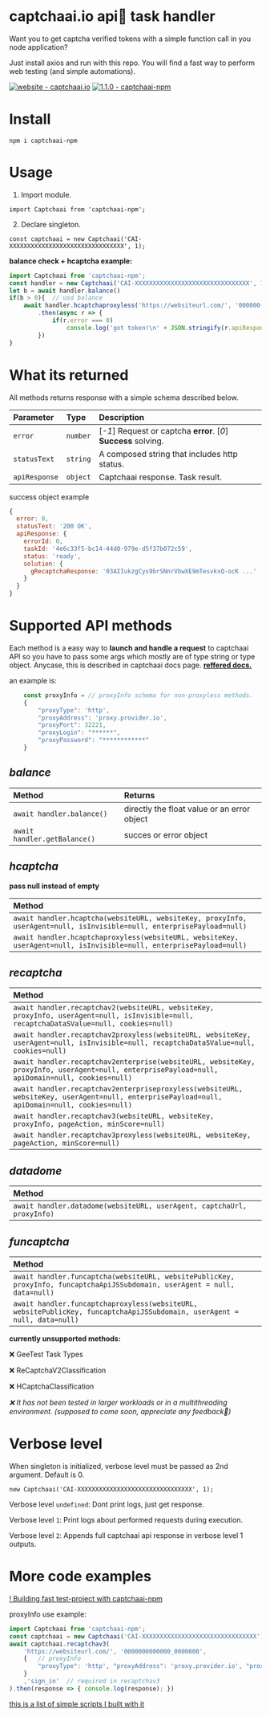# captchaai.io api🧠 task handler



Want you to get captcha verified tokens with a simple function call in you node application?

Just install axios and run with this repo. You will find a fast way to perform web testing (and simple automations).

[![website - captchaai.io](https://img.shields.io/badge/website-captchaai.io-4967dd)](https://captchaai.io/)
[![1.1.0 - captchaai-npm](https://img.shields.io/static/v1?label=1.1.0&message=captchaai-npm&color=%234075D9&logo=npm)](https://www.npmjs.com/package/captchaai-npm)
# Install
    npm i captchaai-npm

# Usage

1. Import module.

`import Captchaai from 'captchaai-npm';`

2. Declare singleton.

`const captchaai = new Captchaai('CAI-XXXXXXXXXXXXXXXXXXXXXXXXXXXXXXXX', 1);`

**balance check + hcaptcha example:**


```javascript
import Captchaai from 'captchaai-npm';
const handler = new Captchaai('CAI-XXXXXXXXXXXXXXXXXXXXXXXXXXXXXXXX', 1);
let b = await handler.balance()
if(b > 0){  // usd balance
    await handler.hcaptchaproxyless('https://websiteurl.com/', '000000-000000000-0000000')
        .then(async r => {
            if(r.error === 0)
                console.log('got token!\n' + JSON.stringify(r.apiResponse));
        })
}
```

# What its returned

All methods returns response with a simple schema described below.

| Parameter | Type     | Description                |
| :-------- | :------- | :------------------------- |
| `error` | `number` | [*-1*] Request or captcha **error**. [*0*] **Success** solving. |
| `statusText` | `string` | A composed string that includes http status. |
| `apiResponse` | `object` | Captchaai response. Task result. |

success object example

```javascript
{
  error: 0,
  statusText: '200 OK',
  apiResponse: {
    errorId: 0,
    taskId: '4e6c33f5-bc14-44d0-979e-d5f37b072c59',
    status: 'ready',
    solution: {
      gRecaptchaResponse: '03AIIukzgCys9brSNnrVbwXE9mTesvkxQ-ocK ...'
    }
  }
}
```


# Supported API methods
Each method is a easy way to **launch and handle a request** to captchaai API so you have to pass some args which mostly are of type string or type object. Anycase, this is described in captchaai docs page.
[**reffered docs.**](https://docs.captchaai.io/)

an example is:

```javascript
    const proxyInfo = // proxyInfo schema for non-proxyless methods.
    {
        "proxyType": 'http',
        "proxyAddress": 'proxy.provider.io',
        "proxyPort": 32221,
        "proxyLogin": "******",
        "proxyPassword": "************"
    }
```



*balance*
-

| Method | Returns     |
| :-------- | :------- | 
| `await handler.balance()` | directly the float value or an error object |
| `await handler.getBalance()` | succes or error object |

*hcaptcha*
-
**pass null instead of empty**

| Method |
| :-------- |
| `await handler.hcaptcha(websiteURL, websiteKey, proxyInfo, userAgent=null, isInvisible=null, enterprisePayload=null)` |
| `await handler.hcaptchaproxyless(websiteURL, websiteKey, userAgent=null, isInvisible=null, enterprisePayload=null)` |


*recaptcha*
-
| Method |
| :-------- |
| `await handler.recaptchav2(websiteURL, websiteKey, proxyInfo, userAgent=null, isInvisible=null, recaptchaDataSValue=null, cookies=null)` |
| `await handler.recaptchav2proxyless(websiteURL, websiteKey, userAgent=null, isInvisible=null, recaptchaDataSValue=null, cookies=null)` |
| `await handler.recaptchav2enterprise(websiteURL, websiteKey, proxyInfo, userAgent=null, enterprisePayload=null, apiDomain=null, cookies=null)` |
| `await handler.recaptchav2enterpriseproxyless(websiteURL, websiteKey, userAgent=null, enterprisePayload=null, apiDomain=null, cookies=null)` |
| `await handler.recaptchav3(websiteURL, websiteKey, proxyInfo, pageAction, minScore=null)` |
| `await handler.recaptchav3proxyless(websiteURL, websiteKey, pageAction, minScore=null)` |

*datadome*
-
| Method |
| :-------- |
| `await handler.datadome(websiteURL, userAgent, captchaUrl, proxyInfo)` |

*funcaptcha*
-
| Method |
| :-------- |
| `await handler.funcaptcha(websiteURL, websitePublicKey, proxyInfo, funcaptchaApiJSSubdomain, userAgent = null, data=null)` |
| `await handler.funcaptchaproxyless(websiteURL, websitePublicKey, funcaptchaApiJSSubdomain, userAgent = null, data=null)` |

**currently unsupported methods:**

❌ GeeTest Task Types

❌ ReCaptchaV2Classification

❌ HCaptchaClassification

*❌ It has not been tested in larger workloads or in a multithreading environment. (supposed to come soon, appreciate any feedback🙏)*

# Verbose level

When singleton is initialized, verbose level must be passed as 2nd argument. Default is 0.

    new Captchaai('CAI-XXXXXXXXXXXXXXXXXXXXXXXXXXXXXXXX', 1);

Verbose level `undefined`: Dont print logs, just get response.

Verbose level `1`: Print logs about performed requests during execution.

Verbose level `2`: Appends full captchaai api response in verbose level 1 outputs.

# More code examples
[! Building fast test-project with captchaai-npm](https://www.youtube.com/watch?v=s9OyE_pBPyE)

proxyInfo use example:

```javascript
import Captchaai from 'captchaai-npm';
const captchaai = new Captchaai('CAI-XXXXXXXXXXXXXXXXXXXXXXXXXXXXXXXX');
await captchaai.recaptchav3(
    'https://websiteurl.com/', '0000000000000_0000000',
    {	// proxyInfo
        "proxyType": 'http', "proxyAddress": 'proxy.provider.io', "proxyPort": 32221, "proxyLogin": "******", "proxyPassword": "************"
    }
    ,'sign_in'	// required in recaptchav3
).then(response => { console.log(response); })
```

[this is a list of simple scripts I built with it](https://imgur.com/a/jVRPsO6)

